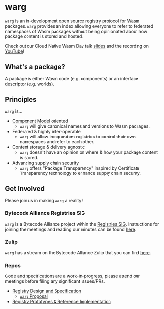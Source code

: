 # warg

`warg` is an in-development open source registry protocol for [Wasm](https://webassembly.org/) packages. `warg` provides an index allowing everyone to refer to federated namespaces of Wasm packages without being opinionated about how package content is stored and hosted.

Check out our Cloud Native Wasm Day talk [slides](https://static.sched.com/hosted_files/cloudnativewasmdayna22/46/Wasm%20Day%20-%20SIG-Registry%20Talk.pdf) and the recording on [YouTube](https://www.youtube.com/watch?v=niCLN2NMZQs)!

## What's a package?

A package is either Wasm code (e.g. components) or an interface descriptor (e.g. worlds).

## Principles

`warg` is...
* [Component Model](https://github.com/webAssembly/component-model) oriented
  * `warg` will give canonical names and versions to Wasm packages.
* Federated & highly inter-operable
  * `warg` will allow independent registries to control their own namespaces and refer to each other.
* Content storage & delivery agnostic
  * `warg` doesn't have an opinion on where & how your package content is stored.
* Advancing supply chain security
  * `warg` offers "Package Transparency" inspired by Certificate Transparency technology to enhance supply chain security.

## Get Involved

Please join us in making `warg` a reality!!

### Bytecode Alliance Registries SIG

`warg` is a Bytecode Alliance project within the [Registries SIG](). Instructions for joining the meetings and reading our minutes can be found [here](https://github.com/bytecodealliance/meetings/tree/main/sig-registries).

### Zulip

`warg` has a stream on the Bytecode Alliance Zulip that you can find [here](https://bytecodealliance.zulipchat.com/#narrow/stream/352111-warg).

### Repos

Code and specifications are a work-in-progress, please attend our meetings before filing any significant issues/PRs.

* [Registry Design and Specification](https://github.com/bytecodealliance/SIG-Registries/)
  * [`warg` Proposal](https://github.com/bytecodealliance/SIG-Registries/pull/25)
* [Registry Prototypes & Reference Implementation](https://github.com/bytecodealliance/registry)
